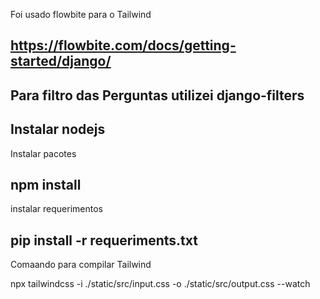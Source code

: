 Foi usado flowbite para o Tailwind

https://flowbite.com/docs/getting-started/django/
-------------------------------------------------------------
Para filtro das Perguntas utilizei django-filters
-------------------------------------------------------------
Instalar nodejs
-------------------------------------------------------------
Instalar pacotes

npm install
------------------------------------------------------------
instalar requerimentos

pip install -r requeriments.txt
------------------------------------------------------------
Comaando para compilar Tailwind

npx tailwindcss -i ./static/src/input.css -o ./static/src/output.css --watch
